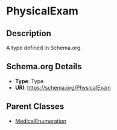 # PhysicalExam

## Description
A type defined in Schema.org.

## Schema.org Details
- **Type**: Type
- **URI**: https://schema.org/PhysicalExam

## Parent Classes
- [MedicalEnumeration](../MedicalEnumeration.md)

